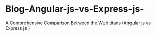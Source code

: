 # Blog-Angular-js-vs-Express-js-
A Comprehensive Comparison Between the Web titans (Angular js vs Express js )
